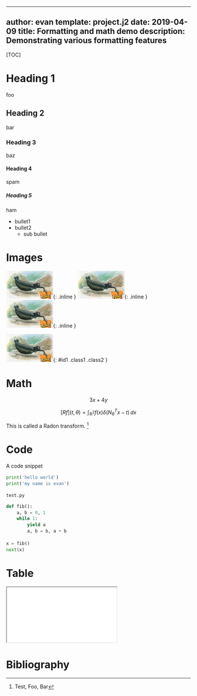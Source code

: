 ----
author: evan
template: project.j2
date: 2019-04-09
title: Formatting and math demo
description: Demonstrating various formatting features
----

[TOC]

# Heading 1

foo

## Heading 2

bar

### Heading 3

baz

#### Heading 4

spam

##### Heading 5

ham

* bullet1
* bullet2
    * sub bullet
    

# Images

![inline image](cheetos_small.png "title"){: .inline } 
![inline image](cheetos_small.png){: .inline } 
![inline image](cheetos_small.png){: .inline } 

![](cheetos_small.png){: #id1 .class1 .class2 }


# Math

$$3x + 4y$$

$$[Rf](t, \theta) = \int_{\mathbb{R}^2} f(x)\delta(N_{\theta}^T x - t)\, dx$$ 

This is called a Radon transform. [^1]

# Code

A code snippet

``` python
print('hello world')
print('my name is evan')
```

`test.py`

``` python
def fib():
    a, b = 0, 1
    while 1:
        yield a
        a, b = b, a + b

x = fib()
next(x)
```

# Table

<iframe src="result1.html"></iframe>

# Bibliography

[^1]: Test, Foo, Bar
